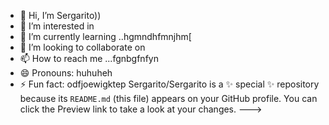 - 👋 Hi, I’m Sergarito))
- 👀 I’m interested in 
- 🌱 I’m currently learning ..hgmndhfmnjhm[
- 💞️ I’m looking to collaborate on 
- 📫 How to reach me ...fgnbgfnfyn
- 😄 Pronouns: huhuheh
- ⚡ Fun fact: odfjoewigktep
Sergarito/Sergarito is a ✨ special ✨ repository because its `README.md` (this file) appears on your GitHub profile.
You can click the Preview link to take a look at your changes.
--->
